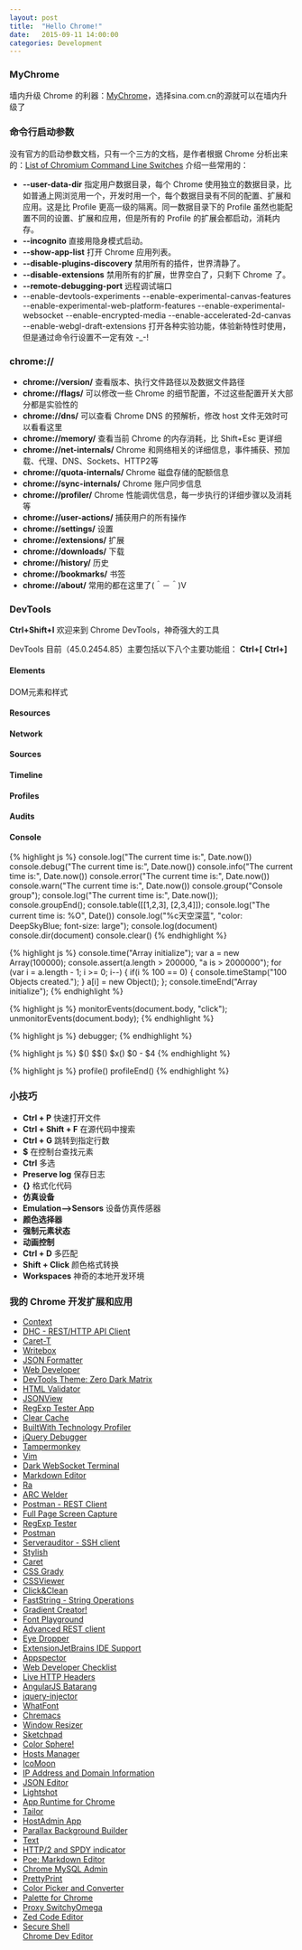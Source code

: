 ```yaml
---
layout: post
title:  "Hello Chrome!"
date:   2015-09-11 14:00:00
categories: Development
---
```


### MyChrome
墙内升级 Chrome 的利器：[MyChrome](http://code.taobao.org/p/mychrome/src/trunk/release/)，选择sina.com.cn的源就可以在墙内升级了

### 命令行启动参数
没有官方的启动参数文档，只有一个三方的文档，是作者根据 Chrome 分析出来的：[List of Chromium Command Line Switches](http://peter.sh/experiments/chromium-command-line-switches/)  介绍一些常用的：  

+ **--user-data-dir** 指定用户数据目录，每个 Chrome 使用独立的数据目录，比如普通上网浏览用一个，开发时用一个，每个数据目录有不同的配置、扩展和应用。这是比 Profile 更高一级的隔离。同一数据目录下的 Profile 虽然也能配置不同的设置、扩展和应用，但是所有的 Profile 的扩展会都启动，消耗内存。  
+ **--incognito** 直接用隐身模式启动。  
+ **--show-app-list** 打开 Chrome 应用列表。  
+ **--disable-plugins-discovery** 禁用所有的插件，世界清静了。  
+ **--disable-extensions** 禁用所有的扩展，世界空白了，只剩下 Chrome 了。  
+ **--remote-debugging-port** 远程调试端口
+ --enable-devtools-experiments --enable-experimental-canvas-features --enable-experimental-web-platform-features --enable-experimental-websocket --enable-encrypted-media --enable-accelerated-2d-canvas --enable-webgl-draft-extensions 打开各种实验功能，体验新特性时使用，但是通过命令行设置不一定有效 -_-!  

### chrome://
+ **chrome://version/** 查看版本、执行文件路径以及数据文件路径  
+ **chrome://flags/** 可以修改一些 Chrome 的细节配置，不过这些配置开关大部分都是实验性的
+ **chrome://dns/** 可以查看 Chrome DNS 的预解析，修改 host 文件无效时可以看看这里
+ **chrome://memory/** 查看当前 Chrome 的内存消耗，比 Shift+Esc 更详细
+ **chrome://net-internals/** Chrome 和网络相关的详细信息，事件捕获、预加载、代理、DNS、Sockets、HTTP2等
+ **chrome://quota-internals/** Chrome 磁盘存储的配额信息
+ **chrome://sync-internals/** Chrome 账户同步信息
+ **chrome://profiler/** Chrome 性能调优信息，每一步执行的详细步骤以及消耗等
+ **chrome://user-actions/** 捕获用户的所有操作  
+ **chrome://settings/** 设置  
+ **chrome://extensions/** 扩展  
+ **chrome://downloads/** 下载  
+ **chrome://history/** 历史  
+ **chrome://bookmarks/** 书签  
+ **chrome://about/** 常用的都在这里了(＾－＾)V  

### DevTools
**Ctrl+Shift+I** 欢迎来到 Chrome DevTools，神奇强大的工具

DevTools 目前（45.0.2454.85）主要包括以下八个主要功能组：
**Ctrl+[**    **Ctrl+]**
#### Elements
DOM元素和样式
#### Resources
#### Network
#### Sources
#### Timeline
#### Profiles
#### Audits
#### Console
{% highlight js %}
console.log("The current time is:", Date.now())
console.debug("The current time is:", Date.now())
console.info("The current time is:", Date.now())
console.error("The current time is:", Date.now())
console.warn("The current time is:", Date.now())
console.group("Console group");
console.log("The current time is:", Date.now());
console.groupEnd();
console.table([[1,2,3], [2,3,4]]);
console.log("The current time is: %O", Date())
console.log("%c天空深蓝", "color: DeepSkyBlue; font-size: large");
console.log(document)
console.dir(document)
console.clear()
{% endhighlight %}

{% highlight js %}
console.time("Array initialize");
    var a = new Array(100000);
    console.assert(a.length > 200000, "a is > 2000000");
    for (var i = a.length - 1; i >= 0; i--) {
        if(i % 100 == 0) {
            console.timeStamp("100 Objects created.");
        }
        a[i] = new Object();
    };
console.timeEnd("Array initialize");
{% endhighlight %}

{% highlight js %}
monitorEvents(document.body, "click");
unmonitorEvents(document.body);
{% endhighlight %}

{% highlight js %}
debugger;
{% endhighlight %}

{% highlight js %}
$()
$$()
$x()
$0 - $4
{% endhighlight %}

{% highlight js %}
profile()
profileEnd()
{% endhighlight %}

### 小技巧
+ **Ctrl + P** 快速打开文件
+ **Ctrl + Shift + F** 在源代码中搜索
+ **Ctrl + G** 跳转到指定行数
+ **$** 在控制台查找元素
+ **Ctrl** 多选
+ **Preserve log** 保存日志
+ **{}** 格式化代码
+ **仿真设备**
+ **Emulation-->Sensors** 设备仿真传感器
+ **颜色选择器**
+ **强制元素状态**
+ **动画控制**
+ **Ctrl + D** 多匹配
+ **Shift + Click** 颜色格式转换
+ **Workspaces** 神奇的本地开发环境

### 我的 Chrome 开发扩展和应用
+ [Context](https://chrome.google.com/webstore/detail/context/aalnjolghjkkogicompabhhbbkljnlka)  
+ [DHC - REST/HTTP API Client](https://chrome.google.com/webstore/detail/context/aejoelaoggembcahagimdiliamlcdmfm)  
+ [Caret-T](https://chrome.google.com/webstore/detail/context/agiednhnlghobdgpgfdnbdaflnngmoij)  
+ [Writebox](https://chrome.google.com/webstore/detail/context/bbehjmjchoiaglkeboicbgkpfafcmhij)  
+ [JSON Formatter](https://chrome.google.com/webstore/detail/context/bcjindcccaagfpapjjmafapmmgkkhgoa)  
+ [Web Developer](https://chrome.google.com/webstore/detail/context/bfbameneiokkgbdmiekhjnmfkcnldhhm)  
+ [DevTools Theme: Zero Dark Matrix](https://chrome.google.com/webstore/detail/context/bomhdjeadceaggdgfoefmpeafkjhegbo)  
+ [HTML Validator](https://chrome.google.com/webstore/detail/context/cgndfbhngibokieehnjhbjkkhbfmhojo)  
+ [JSONView](https://chrome.google.com/webstore/detail/context/chklaanhfefbnpoihckbnefhakgolnmc)  
+ [RegExp Tester App](https://chrome.google.com/webstore/detail/context/cmmblmkfaijaadfjapjddbeaoffeccib)  
+ [Clear Cache](https://chrome.google.com/webstore/detail/context/cppjkneekbjaeellbfkmgnhonkkjfpdn)  
+ [BuiltWith Technology Profiler](https://chrome.google.com/webstore/detail/context/dapjbgnjinbpoindlpdmhochffioedbn)  
+ [jQuery Debugger](https://chrome.google.com/webstore/detail/context/dbhhnnnpaeobfddmlalhnehgclcmjimi)  
+ [Tampermonkey](https://chrome.google.com/webstore/detail/context/dhdgffkkebhmkfjojejmpbldmpobfkfo)  
+ [Vim](https://chrome.google.com/webstore/detail/context/dhhoacdlegcbdglbfnhgnlchpkdlofkb)  
+ [Dark WebSocket Terminal](https://chrome.google.com/webstore/detail/context/dmogdjmcpfaibncngoolgljgocdabhke)  
+ [Markdown Editor](https://chrome.google.com/webstore/detail/context/dpibenlpmppnjcjfpcdgfomalnejildm)  
+ [Ra](https://chrome.google.com/webstore/detail/context/egipeapdjjhflkafmacobnmdbdkanoag)  
+ [ARC Welder](https://chrome.google.com/webstore/detail/context/emfinbmielocnlhgmfkkmkngdoccbadn)  
+ [Postman - REST Client](https://chrome.google.com/webstore/detail/context/fdmmgilgnpjigdojojpjoooidkmcomcm)  
+ [Full Page Screen Capture](https://chrome.google.com/webstore/detail/context/fdpohaocaechififmbbbbbknoalclacl)  
+ [RegExp Tester](https://chrome.google.com/webstore/detail/context/fekbbmalpajhfifodaakkfeodkpigjbk)  
+ [Postman](https://chrome.google.com/webstore/detail/context/fhbjgbiflinjbdggehcddcbncdddomop)  
+ [Serverauditor - SSH client](https://chrome.google.com/webstore/detail/context/fjcdjmmkgnkgihjnlbgcdamkadlkbmam)  
+ [Stylish](https://chrome.google.com/webstore/detail/context/fjnbnpbmkenffdnngjfgmeleoegfcffe)  
+ [Caret](https://chrome.google.com/webstore/detail/context/fljalecfjciodhpcledpamjachpmelml)  
+ [CSS Grady](https://chrome.google.com/webstore/detail/context/gdhlnmdfoeaagdlljpiklddgfnfidfli)  
+ [CSSViewer](https://chrome.google.com/webstore/detail/context/ggfgijbpiheegefliciemofobhmofgce)  
+ [Click&Clean](https://chrome.google.com/webstore/detail/context/ghgabhipcejejjmhhchfonmamedcbeod)  
+ [FastString - String Operations](https://chrome.google.com/webstore/detail/context/gpknmoniniacaobkeclmiiaekniaddnd)  
+ [Gradient Creator!](https://chrome.google.com/webstore/detail/context/hcplneddoadgichngfbobgpllfphdfla)  
+ [Font Playground](https://chrome.google.com/webstore/detail/context/hdpmpnhaoddjelneingmbnhaibbmjgno)  
+ [Advanced REST client](https://chrome.google.com/webstore/detail/context/hgmloofddffdnphfgcellkdfbfbjeloo)  
+ [Eye Dropper](https://chrome.google.com/webstore/detail/context/hmdcmlfkchdmnmnmheododdhjedfccka)  
+ [ExtensionJetBrains IDE Support](https://chrome.google.com/webstore/detail/context/hmhgeddbohgjknpmjagkdomcpobmllji)  
+ [Appspector](https://chrome.google.com/webstore/detail/context/homgcnaoacgigpkkljjjekpignblkeae)  
+ [Web Developer Checklist](https://chrome.google.com/webstore/detail/context/iahamcpedabephpcgkeikbclmaljebjp)  
+ [Live HTTP Headers](https://chrome.google.com/webstore/detail/context/iaiioopjkcekapmldfgbebdclcnpgnlo)  
+ [AngularJS Batarang](https://chrome.google.com/webstore/detail/context/ighdmehidhipcmcojjgiloacoafjmpfk)  
+ [jquery-injector](https://chrome.google.com/webstore/detail/context/indebdooekgjhkncmgbkeopjebofdoid)  
+ [WhatFont](https://chrome.google.com/webstore/detail/context/jabopobgcpjmedljpbcaablpmlmfcogm)  
+ [Chremacs](https://chrome.google.com/webstore/detail/context/kglkomofdfeolfjjnmhdpkadaildaogd)  
+ [Window Resizer](https://chrome.google.com/webstore/detail/context/kkelicaakdanhinjdeammmilcgefonfh)  
+ [Sketchpad](https://chrome.google.com/webstore/detail/context/kkghjbajgkcialbbimbifdcjilhcgoim)  
+ [Color Sphere!](https://chrome.google.com/webstore/detail/context/knomilfbnhpkmibhmleppnkmcempglag)  
+ [Hosts Manager](https://chrome.google.com/webstore/detail/context/kpfmckjjpabojdhlncnccfhkfhbmnjfi)  
+ [IcoMoon](https://chrome.google.com/webstore/detail/context/kppingdhhalimbaehfmhldppemnmlcjd)  
+ [IP Address and Domain Information](https://chrome.google.com/webstore/detail/context/lhgkegeccnckoiliokondpaaalbhafoa)  
+ [JSON Editor](https://chrome.google.com/webstore/detail/context/lhkmoheomjbkfloacpgllgjcamhihfaj)  
+ [Lightshot](https://chrome.google.com/webstore/detail/context/mbniclmhobmnbdlbpiphghaielnnpgdp)  
+ [App Runtime for Chrome](https://chrome.google.com/webstore/detail/context/mfaihdlpglflfgpfjcifdjdjcckigekc)  
+ [Tailor](https://chrome.google.com/webstore/detail/context/mfakmogheanjhlgjhpijkhdjegllgenf)  
+ [HostAdmin App](https://chrome.google.com/webstore/detail/context/mfoaclfeiefiehgaojbmncmefhdnikeg)  
+ [Parallax Background Builder](https://chrome.google.com/webstore/detail/context/mklkemobgbjfgpnhfbdbainmenjanpbe)  
+ [Text](https://chrome.google.com/webstore/detail/context/mmfbcljfglbokpmkimbfghdkjmjhdgbg)  
+ [HTTP/2 and SPDY indicator](https://chrome.google.com/webstore/detail/context/mpbpobfflnpcgagjijhmgnchggcjblin)  
+ [Poe: Markdown Editor](https://chrome.google.com/webstore/detail/context/mpghdlgejmakmgbigejnjnmgdjaddhje)  
+ [Chrome MySQL Admin](https://chrome.google.com/webstore/detail/context/ndgnpnpakfcdjmpgmcaknimfgcldechn)  
+ [PrettyPrint](https://chrome.google.com/webstore/detail/context/nipdlgebaanapcphbcidpmmmkcecpkhg)  
+ [Color Picker and Converter](https://chrome.google.com/webstore/detail/context/ofkcpbjmhcdipbhcdfechmckpaofdjlf)  
+ [Palette for Chrome](https://chrome.google.com/webstore/detail/context/oolpphfmdmjbojolagcbgdemojhcnlod)  
+ [Proxy SwitchyOmega](https://chrome.google.com/webstore/detail/context/padekgcemlokbadohgkifijomclgjgif)  
+ [Zed Code Editor](https://chrome.google.com/webstore/detail/context/pfmjnmeipppmcebplngmhfkleiinphhp)  
+ [Secure Shell](https://chrome.google.com/webstore/detail/context/pnhechapfaindjhompbnflcldabbghjo)  
[Chrome Dev Editor](https://chrome.google.com/webstore/detail/context/pnoffddplpippgcfjdhbmhkofpnaalpg)  